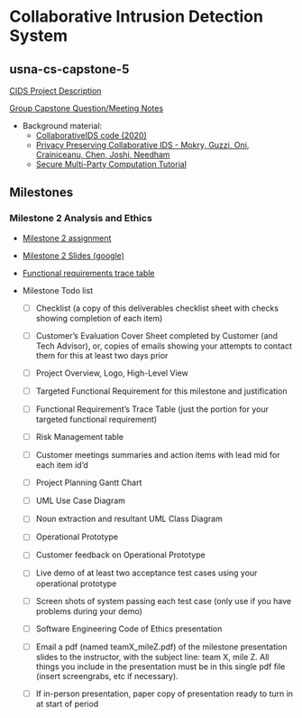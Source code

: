 # Collaborative Intrusion Detection System
## usna-cs-capstone-5

[CIDS Project Description](https://docs.google.com/document/d/1ki9luk6sC0ZzgENpXCqu-mrU-Dhr2qbfWsS2IenPK80/edit?usp=sharing)

[Group Capstone Question/Meeting Notes](https://docs.google.com/document/d/1CH3iNmh6tKZV-lYqKFm6U0KQVDOsNC7vgE5shs7phrY/edit?usp=sharing)

+ Background material:
    + [CollaborativeIDS code (2020)](https://github.com/CooperGuzzi/CollaborativeIDS)
    + [Privacy Preserving Collaborative IDS - Mokry, Guzzi, Oni, Crainiceanu, Chen, Joshi, Needham](research/Privacy_Preserving_Collaborative_IDS.pdf) 
    + [Secure Multi-Party Computation Tutorial](research/tutorial-secure-computation.pdf)

## Milestones

### Milestone 2 Analysis and Ethics

+ [Milestone 2 assignment](milestone-assignments/Mile2_AnalysisAndEthics.pdf) 

+ [Milestone 2 Slides (google)](https://docs.google.com/presentation/d/16wIpZq6ggjT4Zc5qzPJ7bWmaoIFKIDAL9BQJAHFqY_8/edit?usp=sharing)

+ [Functional requirements trace table](https://docs.google.com/spreadsheets/d/12MNHNBLpua7JKZgzUn659UX3Vem6uwC5s8AvLvTkWRY/edit?usp=sharing)

+ Milestone Todo list
    + [ ] Checklist (a copy of this deliverables checklist sheet with checks showing completion of each item)
    + [ ] Customer’s Evaluation Cover Sheet completed by Customer (and Tech Advisor), or, copies of emails showing your attempts to contact them for this at least two days prior
    + [ ] Project Overview, Logo, High-Level View
    + [ ] Targeted Functional Requirement for this milestone and justification
    + [ ] Functional Requirement’s Trace Table (just the portion for your targeted functional requirement)
    + [ ] Risk Management table
    + [ ] Customer meetings summaries and action items with lead mid for each item id’d
    + [ ] Project Planning Gantt Chart
    + [ ] UML Use Case Diagram
    + [ ] Noun extraction and resultant UML Class Diagram
    + [ ] Operational Prototype
    + [ ] Customer feedback on Operational Prototype
    + [ ] Live demo of at least two acceptance test cases using your operational prototype
    + [ ] Screen shots of system passing each test case (only use if you have problems during your demo)
    + [ ] Software Engineering Code of Ethics presentation
    + [ ] Email a pdf (named teamX_mileZ.pdf) of the milestone presentation slides to the instructor, with the subject line: team X, mile Z. All things you include in the presentation must be in this single pdf file (insert screengrabs, etc if necessary).
    + [ ] If in-person presentation, paper copy of presentation ready to turn in at start of period

